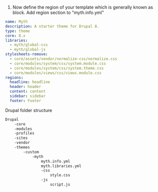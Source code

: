 1. Now define the region of your template which is generally known as block. Add region section to "myth.info.yml"

```yml
name: Myth
description: A starter theme for Drupal 8.
type: theme
core: 8.x
libraries:
  - myth/global-css
  - myth/global-js
stylesheets-remove:
  - core/assets/vendor/normalize-css/normalize.css
  - core/modules/system/css/system.module.css
  - core/modules/system/css/system.theme.css
  - core/modules/views/css/views.module.css
regions:
  headline: headline
  header: header
  content: content
  sidebar: sidebar
  footer: Footer
```

Drupal folder structure

```html
Drupal
	-core
	-modules
	-profiles
	-sites
	-vendor
	-themes
		-custom
			-myth
				myth.info.yml
				myth.libraries.yml
				-css
					style.css
				-js
					script.js
```
